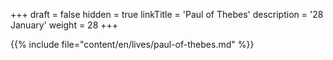 +++
draft = false
hidden = true
linkTitle = 'Paul of Thebes'
description = '28 January'
weight = 28
+++

{{% include file="content/en/lives/paul-of-thebes.md" %}}
